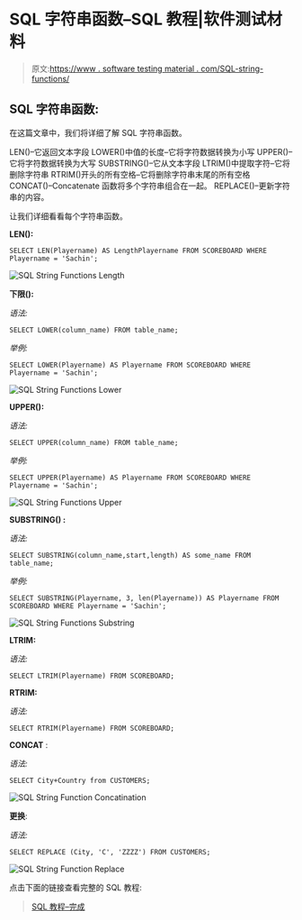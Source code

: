 # SQL 字符串函数–SQL 教程|软件测试材料

> 原文:[https://www . software testing material . com/SQL-string-functions/](https://www.softwaretestingmaterial.com/sql-string-functions/)

## SQL 字符串函数:

在这篇文章中，我们将详细了解 SQL 字符串函数。

LEN()–它返回文本字段
LOWER()中值的长度–它将字符数据转换为小写
UPPER()–它将字符数据转换为大写
SUBSTRING()–它从文本字段
LTRIM()中提取字符–它将删除字符串
RTRIM()开头的所有空格–它将删除字符串末尾的所有空格
CONCAT()–Concatenate 函数将多个字符串组合在一起。
REPLACE()–更新字符串的内容。

让我们详细看看每个字符串函数。

**LEN():**

```
SELECT LEN(Playername) AS LengthPlayername FROM SCOREBOARD WHERE Playername = 'Sachin';
```

![SQL String Functions Length](img/c93ce3f82799d5423f31705cfb72bff8.png)

**下限():**

*语法:*

```
SELECT LOWER(column_name) FROM table_name;
```

*举例:*

```
SELECT LOWER(Playername) AS Playername FROM SCOREBOARD WHERE Playername = 'Sachin';
```

![SQL String Functions Lower](img/0f85f8edd4f6b07f6ec20eecfdc808c3.png)

**UPPER():**

*语法:*

```
SELECT UPPER(column_name) FROM table_name;
```

*举例:*

```
SELECT UPPER(Playername) AS Playername FROM SCOREBOARD WHERE Playername = 'Sachin';
```

![SQL String Functions Upper](img/a12ec89ff3d26dc000ac0fba6e606455.png)

**SUBSTRING() :**

*语法:*

```
SELECT SUBSTRING(column_name,start,length) AS some_name FROM table_name;
```

*举例:*

```
SELECT SUBSTRING(Playername, 3, len(Playername)) AS Playername FROM SCOREBOARD WHERE Playername = 'Sachin';
```

![SQL String Functions Substring](img/8ddad5d1d3f78ceaea388ac07b8de136.png)

**LTRIM:**

*语法:*

```
SELECT LTRIM(Playername) FROM SCOREBOARD;
```

**RTRIM:**

*语法:*

```
SELECT RTRIM(Playername) FROM SCOREBOARD;
```

**CONCAT** :

*语法:*

```
SELECT City+Country from CUSTOMERS;
```

![SQL String Function Concatination](img/d433e61f34d3d92dc6a80715b126a191.png "SQL String Function Concatination")

**更换**:

*语法:*

```
SELECT REPLACE (City, 'C', 'ZZZZ') FROM CUSTOMERS;
```

![SQL String Function Replace](img/04a9e4e542dc2df76bd9264e3c37acf2.png "SQL String Function Replace")

点击下面的链接查看完整的 SQL 教程:

> [SQL 教程–完成](https://www.softwaretestingmaterial.com/sql-tutorial-complete/)